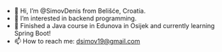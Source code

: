- 👋 Hi, I’m @SimovDenis from Belišće, Croatia.
- 👀 I’m interested in backend programming.
- 🌱 Finished a Java course in Edunova in Osijek and currently learning Spring Boot!
- 📫 How to reach me: dsimov19@gmail.com

<!---
SimovDenis/SimovDenis is a ✨ special ✨ repository because its `README.md` (this file) appears on your GitHub profile.
You can click the Preview link to take a look at your changes.
--->
